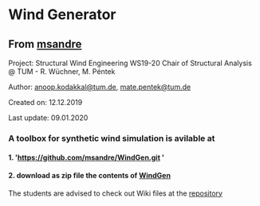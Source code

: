 
# Wind Generator 

## From [msandre](https://github.com/msandre)

Project: Structural Wind Engineering WS19-20 
        Chair of Structural Analysis @ TUM - R. Wüchner, M. Péntek
        
Author: anoop.kodakkal@tum.de, mate.pentek@tum.de

Created on:  12.12.2019

Last update: 09.01.2020

### A toolbox for  synthetic wind simulation is avilable at 

#### 1.  'https://github.com/msandre/WindGen.git '

#### 2.  download as zip file the contents of [WindGen](https://github.com/msandre/WindGen/archive/master.zip)

The students are advised to check out Wiki files at the [repository](https://github.com/msandre/WindGen/wiki/Choice-of-parameters-for-a-new-case)

